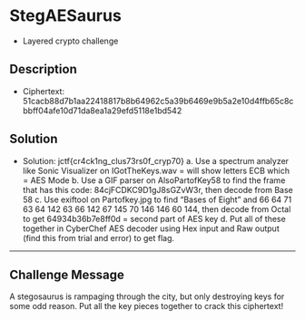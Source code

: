 # StegAESaurus
* Layered crypto challenge

## Description
* Ciphertext: 51cacb88d7b1aa22418817b8b64962c5a39b6469e9b5a2e10d4ffb65c8cbbff04afe10d71da8ea1a29efd5118e1bd542


## Solution
* Solution: jctf{cr4ck1ng_clus73rs0f_cryp70}
a.	Use a spectrum analyzer like Sonic Visualizer on IGotTheKeys.wav = will show letters ECB which = AES Mode
b.	Use a GIF parser on AlsoPartofKey58 to find the frame that has this code: 84cjFCDKC9D1gJ8sGZvW3r, then decode from Base 58
c.	Use exiftool on Partofkey.jpg  to find “Bases of Eight” and 66 64 71 63 64 142 63 66 142 67 145 70 146 146 60 144, then decode from Octal to get 64934b36b7e8ff0d = second part of AES key
d.	Put all of these together in CyberChef AES decoder using Hex input and Raw output (find this from trial and error) to get flag.


---

## Challenge Message
A stegosaurus is rampaging through the city, but only destroying keys for some odd reason. Put all the key pieces together to crack this ciphertext!
